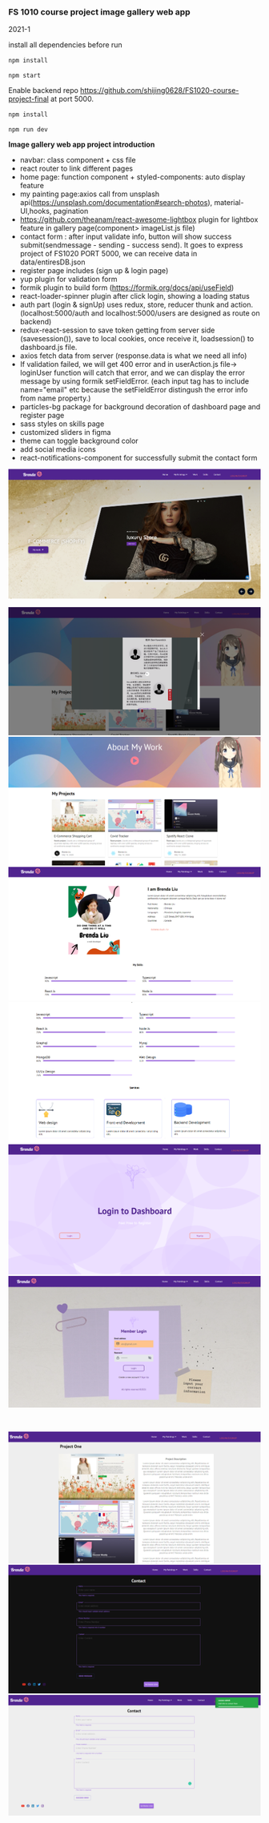 ### FS 1010 course project image gallery web app

2021-1

install all dependencies before run

```
npm install
```

```
npm start
```

Enable backend repo https://github.com/shijing0628/FS1020-course-project-final at port 5000.

```
npm install
```

```
npm run dev
```

**Image gallery web app project introduction**

- navbar: class component + css file
- react router to link different pages
- home page: function component + styled-components: auto display feature
- my painting page:axios call from unsplash api(https://unsplash.com/documentation#search-photos), material-UI,hooks, pagination
- https://github.com/theanam/react-awesome-lightbox plugin for lightbox feature in gallery page(component> imageList.js file)
- contact form : after input validate info, button will show success submit(sendmessage - sending - success send). It goes to express project of FS1020 PORT 5000, we can receive data in data/entiresDB.json
- register page includes (sign up & login page)
- yup plugin for validation form
- formik plugin to build form (https://formik.org/docs/api/useField)
- react-loader-spinner plugin after click login, showing a loading status
- auth part (login & signUp) uses redux, store, reducer thunk and action. (localhost:5000/auth and localhost:5000/users are designed as route on backend)
- redux-react-session to save token getting from server side (savesession()), save to local cookies, once receive it, loadsession() to dashboard.js file.
- axios fetch data from server (response.data is what we need all info)
- If validation failed, we will get 400 error and in userAction.js file-> loginUser function will catch that error, and we can display the error message by using formik setFieldError. (each input tag has to include name="email" etc because the setFieldError distingush the error info from name property.)
- particles-bg package for background decoration of dashboard page and register page
- sass styles on skills page
- customized sliders in figma
- theme can toggle background color
- add social media icons
- react-notifications-component for successfully submit the contact form

![](2021-02-22-10-33-11.png)

![](2021-02-22-10-33-38.png)
![](2021-02-22-10-33-59.png)
![](2021-02-22-10-34-22.png)
![](2021-02-22-10-34-41.png)
![](2021-02-22-10-36-40.png)
![](2021-02-24-09-00-30.png)

<br>

![](2021-02-24-14-43-55.png)
![](2021-02-24-15-18-28.png)
![](2021-02-26-10-12-21.png)
